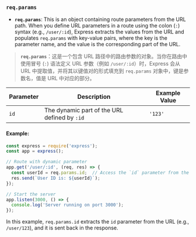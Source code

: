 ### `req.params`

- **`req.params`**: This is an object containing route parameters from the URL path. When you define URL parameters in a route using the colon (`:`) syntax (e.g., `/user/:id`), Express extracts the values from the URL and populates `req.params` with key-value pairs, where the key is the parameter name, and the value is the corresponding part of the URL.

> **`req.params`**：这是一个包含 URL 路径中的路由参数的对象。当你在路由中使用冒号 (`:`) 语法定义 URL 参数（例如 `/user/:id`）时，Express 会从 URL 中提取值，并将其以键值对的形式填充到 `req.params` 对象中，键是参数名，值是 URL 中对应的部分。

| Parameter | Description                                  | Example Value |
| --------- | -------------------------------------------- | ------------- |
| `id`      | The dynamic part of the URL defined by `:id` | `'123'`       |

#### Example:

```js
const express = require('express');
const app = express();

// Route with dynamic parameter
app.get('/user/:id', (req, res) => {
  const userId = req.params.id;  // Access the `id` parameter from the URL
  res.send(`User ID is: ${userId}`);
});

// Start the server
app.listen(3000, () => {
  console.log('Server running on port 3000');
});
```

In this example, `req.params.id` extracts the `id` parameter from the URL (e.g., `/user/123`), and it is sent back in the response.